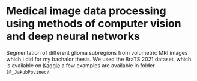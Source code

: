 # Medical image data processing using methods of computer vision and deep neural networks
Segmentation of different glioma subregions from volumetric MRI images which I did for my bachalor thesis. We used the BraTS 2021 dataset, which is available on [Kaggle](https://www.kaggle.com/datasets/dschettler8845/brats-2021-task1) a few examples are available in folder `BP_JakubPovinec/`.
